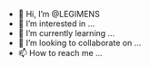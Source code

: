 - 👋 Hi, I’m @LEGIMENS
- 👀 I’m interested in ...
- 🌱 I’m currently learning ...
- 💞️ I’m looking to collaborate on ...
- 📫 How to reach me ...

<!---
LEGIMENS/LEGIMENS is a ✨ special ✨ repository because its `README.md` (this file) appears on your GitHub profile.
You can click the Preview link to take a look at your changes.
--->
